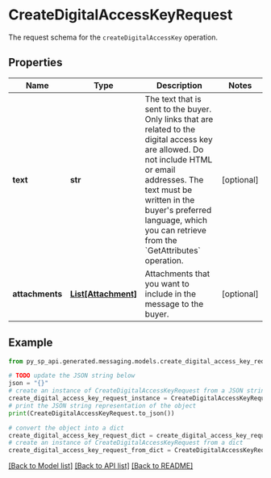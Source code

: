 # CreateDigitalAccessKeyRequest

The request schema for the `createDigitalAccessKey` operation.

## Properties

Name | Type | Description | Notes
------------ | ------------- | ------------- | -------------
**text** | **str** | The text that is sent to the buyer. Only links that are related to the digital access key are allowed. Do not include HTML or email addresses. The text must be written in the buyer&#39;s preferred language, which you can retrieve from the &#x60;GetAttributes&#x60; operation. | [optional] 
**attachments** | [**List[Attachment]**](Attachment.md) | Attachments that you want to include in the message to the buyer. | [optional] 

## Example

```python
from py_sp_api.generated.messaging.models.create_digital_access_key_request import CreateDigitalAccessKeyRequest

# TODO update the JSON string below
json = "{}"
# create an instance of CreateDigitalAccessKeyRequest from a JSON string
create_digital_access_key_request_instance = CreateDigitalAccessKeyRequest.from_json(json)
# print the JSON string representation of the object
print(CreateDigitalAccessKeyRequest.to_json())

# convert the object into a dict
create_digital_access_key_request_dict = create_digital_access_key_request_instance.to_dict()
# create an instance of CreateDigitalAccessKeyRequest from a dict
create_digital_access_key_request_from_dict = CreateDigitalAccessKeyRequest.from_dict(create_digital_access_key_request_dict)
```
[[Back to Model list]](../README.md#documentation-for-models) [[Back to API list]](../README.md#documentation-for-api-endpoints) [[Back to README]](../README.md)


